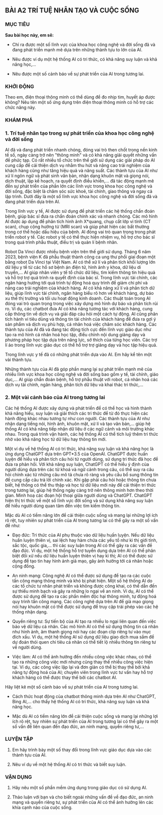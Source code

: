 ## BÀI A2 TRÍ TUỆ NHÂN TẠO VÀ CUỘC SỐNG

### MỤC TIÊU 

**Sau bài học này, em sẽ:**

* Chỉ ra được một số lĩnh vực của khoa học công nghệ và đời sống đã và đang phát triển mạnh mẽ dựa trên những thành tựu to lớn của AI.

* Nêu được ví dụ một hệ thống AI có tri thức, có khả năng suy luận và khả năng học,...

* Nêu được một số cảnh báo về sự phát triển của AI trong tương lai.


### KHỞI ĐỘNG

Theo em, điện thoại thông minh có thể dùng để đo nhịp tim, huyết áp được không? Nêu tên một số ứng dụng trên điện thoại thông minh có hỗ trợ các chức năng này.


### KHÁM PHÁ

### 1. Trí tuệ nhân tạo trong sự phát triển của khoa học công nghệ và đời sống

AI đã và đang phát triển nhanh chóng, đóng vai trò then chốt trong nền kinh tế số, ngày càng trở nên "thông minh" và có khả năng giải quyết những vấn đề phức tạp. Có rất nhiều tổ chức trên thế giới sử dụng các giải pháp do AI cung cấp để cải thiện dịch vụ nhằm thu hút và nâng cao trải nghiệm của khách hàng cũng như tăng hiệu quả và năng suất. Các thành tựu của AI như xử lí ngôn ngữ và phát sinh văn bản, nhận dạng khuôn mặt và giọng nói, dịch thuật, lập kế hoạch, ra quyết định điều khiển,... đã tác động mạnh mẽ đến sự phát triển của phần lớn các lĩnh vực trong khoa học công nghệ và đời sống, đặc biệt là chăm sóc sức khoẻ, tài chính, giao thông và ngay cả lập trình. Dưới đây là một số lĩnh vực khoa học công nghệ và đời sống đã và đang phát triển dựa trên AI.

Trong lĩnh vực y tế, AI được sử dụng để phát triển các hệ thống chẩn đoán bệnh, giúp bác sĩ đưa ra chẩn đoán chính xác và nhanh chóng. Các mô hình AI được áp dụng để phân tích hình ảnh X*quang, chụp cắt lớp vi tính (CT scan), chụp cộng hưởng từ (MRI scan) và giúp phát hiện các bất thường trong cơ thể hoặc dấu hiệu của bệnh. AI đóng vai trò quan trọng trong phát triển robot y tế. Các robot y tế có thể thực hiện nhiệm vụ, hỗ trợ cho bác sĩ trong quá trình phẫu thuật, điều trị và quản lí bệnh nhân.

Robot Da Vinci được nhiều bệnh viện trên thế giới sử dụng. Tháng 6 năm 2023, bệnh viện K đã phẫu thuật thành công ca ung thư phổi giai đoạn một bằng robot Da Vinci tại Việt Nam. AI có thể xử lí và phân tích khối lượng lớn dữ liệu y tế từ các hồ sơ bệnh án điện tử, hình ảnh y khoa, dữ liệu di truyền,... AI giúp nhân viên y tế tổ chức dữ liệu, tìm kiếm thông tin hiệu quả và hỗ trợ trợ quá trình ra quyết định của bác sĩ. Trong lĩnh vực tài chính, các ngân hàng hướng tới quá trình tự động hoá quy trình để giảm chi phí và nâng cao trải nghiệm của khách hàng. AI có khả năng xử lí và phân tích dữ liệu, giúp lĩnh vực tài chính, ngân hàng biểu rõ hơn về khách hàng, dự báo xu thế thị trường và tối ưu hoạt động kinh doanh. Các thuật toán trong AI đóng vai trò quan trọng trong việc xây dựng mô hình dự báo và phân tích rủi ro. Ví dụ, các chatbot đưa AI có khả năng tương tác với khách hàng, cung cấp thông tin về dịch vụ và giải đáp câu hỏi một cách tự động. AI cũng phân tích hành vi tiêu dùng và thông tin tài chính của khách hàng để đưa ra gợi ý sản phẩm và dịch vụ phù hợp, cá nhân hoá việc chăm sóc khách hàng. Các thành tựu của AI đã và đang tác động tích cực đến lĩnh vực giáo dục như tạo ra mô hình cá nhân hoá học tập, điều chỉnh nội dung giảng dạy và phương pháp học tập dựa trên năng lực, sở thích của từng học viên. Các trợ lí ảo trong lĩnh vực giáo dục có thể hỗ trợ trợ giảng dạy và học tập hiệu quả.

Trong lĩnh vực y tế đã có những phát triển dựa vào AI. Em hãy kể tên một vài thành tựu.

Những thành tựu của AI đã góp phần mang lại sự phát triển mạnh mẽ của nhiều lĩnh vực khoa học công nghệ và đời sống bao gồm y tế, tài chính, giáo dục,... AI giúp chẩn đoán bệnh, hỗ trợ phẫu thuật với robot, cá nhân hoá các dịch vụ tài chính, ngân hàng, phân tích dữ liệu và khai thác tri thức,...

### 2. Một vài cảnh báo của AI trong tương lai

Các hệ thống AI được xây dựng và phát triển để có thể học và hình thành khả năng hiểu, suy luận và giải thích các tri thức để từ đó thực hiện các hành động khác nhau tương tự như con người. Các thành tựu của AI như nhận dạng tiếng nói, hình ảnh, khuôn mặt, xử lí và tạo văn bản,... giúp hệ thống AI có khả năng tiếp nhận dữ liệu ở các ngữ cảnh và môi trường khác nhau. Trong quá trình vận hành, các hệ thống AI có thể tích luỹ thêm tri thức nhờ vào khả năng học từ dữ liệu hay thông tin mới.

Một ví dụ về hệ thống AI có tri thức, khả năng suy luận và khả năng học là ứng dụng ChatGPT dựa trên GPT*3.5 của OpenAI. ChatGPT được huấn luyện để hiểu và phân tích câu hỏi từ người dùng, sử dụng tri thức đã học để đưa ra phản hồi. Với khả năng suy luận, ChatGPT có thể hiểu ý định của người dùng dựa trên các từ khoá và ngữ cảnh trong câu, có thể suy ra câu hỏi chính xác từ những câu mô tả chưa rõ ràng và yêu cầu bổ sung thông tin để cung cấp câu trả lời chính xác. Khi gặp phải câu hỏi hoặc thông tin chưa biết, hệ thống có thể thu thập và học từ dữ liệu mới này để cải thiện tri thức trong tương lai, giúp hệ thống ngày càng trở nên thông minh hơn theo thời gian. Minh hoạ các đoạn hội thoại giữa người dùng và ChatGPT. ChatGPT hiện thị tri thức về một số lĩnh vực đời sống và sử dụng khả năng suy luận để hiểu người dùng quan tâm đến việc tìm kiếm thông tin.

Mặc dù AI có tiềm năng lớn để cải thiện cuộc sống và mang lại những lợi ích rõ rệt, tuy nhiên sự phát triển của AI trong tương lai có thể gây ra một số vấn đề như:

* Đạo đức: Tri thức của AI phụ thuộc vào dữ liệu huấn luyện. Nếu dữ liệu huấn luyện thiên vị, sai lệch hay hàm chứa các yếu tố như kì thị giới tính, sắc tộc, quốc gia,... thì các suy luận trong AI có thể gây ra các vấn đề đạo đức. Ví dụ, một hệ thống hỗ trợ tuyển dụng dựa trên AI có thể phân biệt đối xử nếu dữ liệu huấn luyện thiên vị hay kì thị; AI có thể được sử dụng để tạo tin hay hình ảnh giả mạo, gây ảnh hưởng tới cá nhân hoặc cộng đồng.

* An ninh mạng: Công nghệ AI có thể được sử dụng để tạo ra các cuộc tấn công mạng thông minh và khó bị phát hiện. Một số hệ thống AI do các tổ chức tư nhân phát triển và không được công khai, có thể dẫn đến sự thiếu minh bạch và gây ra những lo ngại về an ninh. Ví dụ, AI có thể được sử dụng để tạo ra các phần mềm độc hại thông minh, tự động hoá quy trình tấn công mạng. Các công nghệ dựa trên AI để giả mạo giọng nói hay khuôn mặt có thể được sử dụng để truy cập trái phép vào các hệ thống nhận dạng.

* Quyền riêng tư: Sự tiến bộ của AI tạo ra nhiều lo ngại liên quan đến việc bảo vệ dữ liệu cá nhân. Các mô hình AI có thể sử dụng thông tin cá nhân như hình ảnh, âm thanh giọng nói hay các đoạn clip riêng tư vào mục đích xấu. Ví dụ, một hệ thống AI sử dụng dữ liệu giao dịch mua sắm để dự đoán thói quen chi tiêu cá nhân có thể tiết lộ nhiều thông tin riêng tư về người dùng.

* Việc làm: AI có thể ảnh hưởng đến nhiều công việc khác nhau, có thể tạo ra những công việc mới nhưng cũng thay thế nhiều công việc hiện tại. Ví dụ, các công việc lặp lại và đơn giản có thể bị thay thế bởi khả năng tự động hoá của AI; chuyên viên trong lĩnh vực tư vấn hay hỗ trợ khách hàng có thể được thay thế bởi các chatbot AI.

Hãy liệt kê một số cảnh báo về sự phát triển của AI trong tương lai.

* Cách thức hoạt động của chatbot thông minh dựa trên AI như ChatGPT, Bing AI,... cho thấy hệ thống AI có tri thức, khả năng suy luận và khả năng học.

* Mặc dù AI có tiềm năng lớn để cải thiện cuộc sống và mang lại những lợi ích rõ rệt, tuy nhiên sự phát triển của AI trong tương lai có thể gây ra một số vấn đề liên quan đến đạo đức, an ninh mạng, quyền riêng tư,...


### LUYỆN TẬP

1. Em hãy trình bày một số thay đổi trong lĩnh vực giáo dục dựa vào các thành tựu của AI.

2. Nêu ví dụ về một hệ thống AI có tri thức và biết suy luận.


### VẬN DỤNG

1. Hãy nêu một số phần mềm ứng dụng trong giáo dục có sử dụng AI.

2. Thảo luận với bạn và cho biết ngoài những vấn đề về đạo đức, an ninh mạng và quyền riêng tư, sự phát triển của AI có thể ảnh hưởng lên các khía cạnh nào của cuộc sống.
